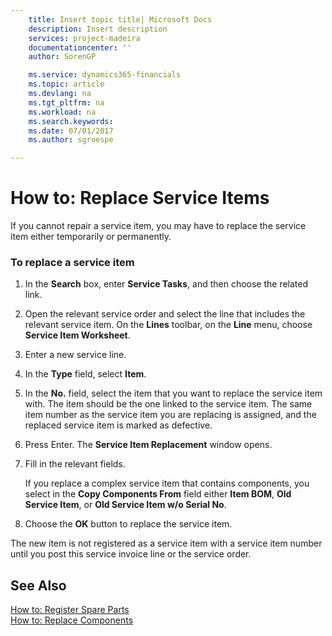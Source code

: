 ```yaml
---
    title: Insert topic title| Microsoft Docs
    description: Insert description
    services: project-madeira
    documentationcenter: ''
    author: SorenGP

    ms.service: dynamics365-financials
    ms.topic: article
    ms.devlang: na
    ms.tgt_pltfrm: na
    ms.workload: na
    ms.search.keywords:
    ms.date: 07/01/2017
    ms.author: sgroespe

---
```

# How to: Replace Service Items
If you cannot repair a service item, you may have to replace the service item either temporarily or permanently.  
  
### To replace a service item  
  
1.  In the **Search** box, enter **Service Tasks**, and then choose the related link.  
  
2.  Open the relevant service order and select the line that includes the relevant service item. On the **Lines** toolbar, on the **Line** menu, choose **Service Item Worksheet**.  
  
3.  Enter a new service line.  
  
4.  In the **Type** field, select **Item**.  
  
5.  In the **No.** field, select the item that you want to replace the service item with. The item should be the one linked to the service item. The same item number as the service item you are replacing is assigned, and the replaced service item is marked as defective.  
  
6.  Press Enter. The **Service Item Replacement** window opens.  
  
7.  Fill in the relevant fields.  
  
     If you replace a complex service item that contains components, you select in the **Copy Components From** field either **Item BOM**, **Old Service Item**, or **Old Service Item w\/o Serial No**.  
  
8.  Choose the **OK** button to replace the service item.  
  
 The new item is not registered as a service item with a service item number until you post this service invoice line or the service order.  
  
## See Also  
 [How to: Register Spare Parts](../how-to-register-spare-parts.md)   
 [How to: Replace Components](../how-to-replace-components.md)